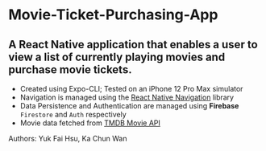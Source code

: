 # Movie-Ticket-Purchasing-App
## A React Native application that enables a user to view a list of currently playing movies and purchase movie tickets.

- Created using Expo-CLI; Tested on an iPhone 12 Pro Max simulator
- Navigation is managed using the [React Native Navigation](https://reactnavigation.org/) library
- Data Persistence and Authentication are managed using **Firebase** `Firestore` and `Auth` respectively
- Movie data fetched from [TMDB Movie API](https://www.themoviedb.org/documentation/api)


Authors: Yuk Fai Hsu, Ka Chun Wan
